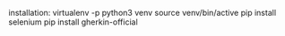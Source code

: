 installation:
virtualenv -p python3 venv
source venv/bin/active
pip install selenium
pip install gherkin-official

